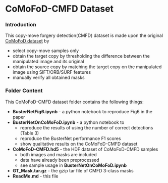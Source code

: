 # CoMoFoD-CMFD Dataset

### Introduction
This copy-move forgery detection(CMFD) dataset is made upon the original [CoMoFoD dataset](http://www.vcl.fer.hr/comofod/comofod.html) by 

- select copy-move samples only
- obtain the target copy by thresholding the difference between the manipulated image and its original 
- obtain the source copy by matching the target copy on the manipulated image using SIFT/ORB/SURF features
- manually verify all obtained masks

### Folder Content
This CoMoFoD-CMFD dataset folder contains the following things:

* **BusterNetFig6.ipynb** - a python notebook to reproduce Fig6 in the paper
* **BusterNetOnCoMoFoD.ipynb** - a python notebook to 
  - reproduce the results of using the number of correct detections (Table 3)
  - reproduce the BusterNet performance F1 scores
  - show qualitative results on the CoMoFoD-CMFD dataset
* **CoMoFoD-CMFD.hd5** - the HDF dataset of CoMoFoD-CMFD samples
  - both images and masks are included
  - data have already been preprocessed
  - see sample usage in **BusterNetOnCoMoFoD.ipynb**
* **GT_Mask.tar.gz** - the gzip tar file of CMFD 3-class masks
* **ReadMe.md** - this file
